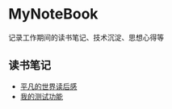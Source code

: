 # MyNoteBook

记录工作期间的读书笔记、技术沉淀、思想心得等

## 读书笔记
- [平凡的世界读后感](https://github.com/beijidehuo/MyNoteBook/blob/master/ReadingNotes/%E5%B9%B3%E5%87%A1%E7%9A%84%E4%B8%96%E7%95%8C%E8%AF%BB%E5%90%8E%E6%84%9F.md)
- [我的测试功能](#1)
